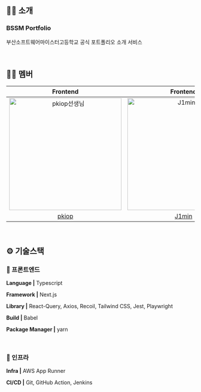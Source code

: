 ## 🤜🏻 소개
### BSSM Portfolio
부산소프트웨어마이스터고등학교 공식 포트폴리오 소개 서비스

<br/>

## 🙌🏻 멤버

|                                         Frontend                                         |                                          Frontend                                           |
| :--------------------------------------------------------------------------------------: | :----------------------------------------------------------------------------------------: 
| <img src="https://avatars.githubusercontent.com/u/34783156?v=4" width=300px alt="pkiop선생님"/> | <img src="https://avatars.githubusercontent.com/u/80014454?v=4" width=300px alt="J1min"/> | 
|                            [pkiop](https://github.com/pkiop)                             |                    [J1min](https://github.com/j1min)                |

<br/>

## ⚙️ 기술스택

### 🧷 프론트엔드

**Language |** Typescript

**Framework |** Next.js

**Library |** React-Query, Axios, Recoil, Tailwind CSS, Jest, Playwright

**Build |** Babel

**Package Manager |** yarn


<br/>

### 🧷 인프라

**Infra |** AWS App Runner

**CI/CD |** Git, GitHub Action, Jenkins
  
<br />
